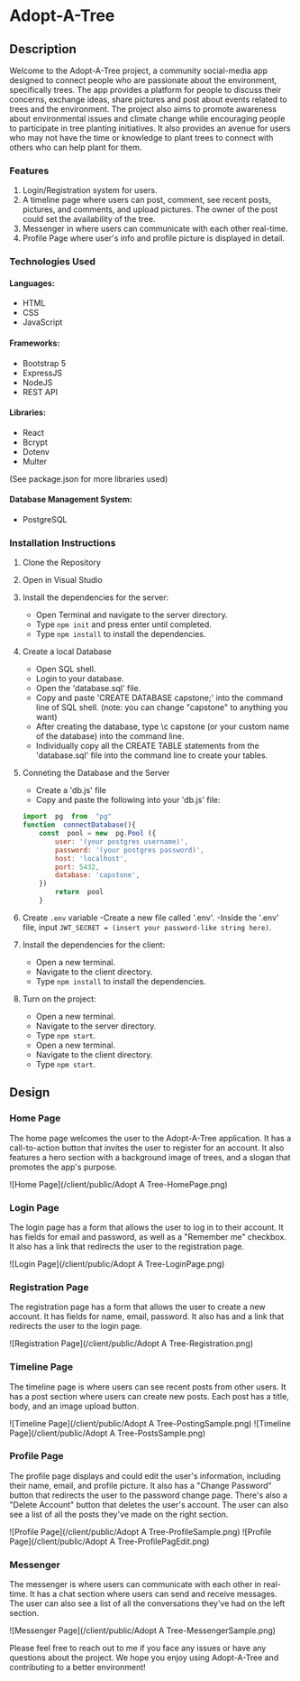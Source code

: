 # Adopt-A-Tree

## Description

Welcome to the Adopt-A-Tree project, a community social-media app designed to connect people who are passionate about the environment, specifically trees. The app provides a platform for people to discuss their concerns, exchange ideas, share pictures and post about events related to trees and the environment. The project also aims to promote awareness about environmental issues and climate change while encouraging people to participate in tree planting initiatives. It also provides an avenue for users who may not have the time or knowledge to plant trees to connect with others who can help plant for them.

### Features

1. Login/Registration system for users.
2. A timeline page where users can post, comment, see recent posts, pictures, and comments, and upload pictures. The owner of the post could set the availability of the tree.
3. Messenger in where users can communicate with each other real-time.
4. Profile Page where user's info and profile picture is displayed in detail.

### Technologies Used
#### Languages:
* HTML
* CSS
* JavaScript

#### Frameworks:
- Bootstrap 5
- ExpressJS
- NodeJS
- REST API

#### Libraries:
- React
- Bcrypt
- Dotenv
- Multer

(See package.json for more libraries used)

#### Database Management System: 
- PostgreSQL

### Installation Instructions

1. Clone the Repository
2. Open in Visual Studio
3. Install the dependencies for the server:
    - Open Terminal and navigate to the server directory.
    - Type `npm init` and press enter until completed.
    - Type `npm install` to install the dependencies.
4. Create a local Database
    - Open SQL shell.
    - Login to your database.
    - Open the 'database.sql' file.
    - Copy and paste 'CREATE DATABASE capstone;' into the command line of SQL shell. (note: you can change "capstone" to anything you want)
    - After creating the database, type \c capstone (or your custom name of the database) into the command line.
    - Individually copy all the CREATE TABLE statements from the 'database.sql' file into the command line to create your tables.

5. Conneting the Database and the Server
    - Create a 'db.js' file
    - Copy and paste the following into your 'db.js' file:
    ```js
    import  pg  from  "pg"
    function  connectDatabase(){
        const  pool = new  pg.Pool ({
            user: '(your postgres username)',
            password: '(your postgres password)',
            host: 'localhost',
            port: 5432,
            database: 'capstone',
        })
            return  pool
        }
    ```

6. Create `.env` variable
    -Create a new file called '.env'.
    -Inside the '.env' file, input `JWT_SECRET = (insert your password-like string here)`.

7. Install the dependencies for the client:
    - Open a new terminal.
    - Navigate to the client directory.
    - Type `npm install` to install the dependencies.

8. Turn on the project:
    - Open a new terminal.
    - Navigate to the server directory.
    - Type `npm start`.
    - Open a new terminal.
    - Navigate to the client directory.
    - Type `npm start`.

## Design

### Home Page
The home page welcomes the user to the Adopt-A-Tree application. It has a call-to-action button that invites the user to register for an account. It also features a hero section with a background image of trees, and a slogan that promotes the app's purpose.

![Home Page](/client/public/Adopt A Tree-HomePage.png)

### Login Page
The login page has a form that allows the user to log in to their account. It has fields for email and password, as well as a "Remember me" checkbox. It also has a link that redirects the user to the registration page.

![Login Page](/client/public/Adopt A Tree-LoginPage.png)

### Registration Page
The registration page has a form that allows the user to create a new account. It has fields for name, email, password. It also has and a link that redirects the user to the login page.

![Registration Page](/client/public/Adopt A Tree-Registration.png)

### Timeline Page
The timeline page is where users can see recent posts from other users. It has a post section where users can create new posts. Each post has a title, body, and an image upload button. 

![Timeline Page](/client/public/Adopt A Tree-PostingSample.png)
![Timeline Page](/client/public/Adopt A Tree-PostsSample.png)

### Profile Page
The profile page displays and could edit the user's information, including their name, email, and profile picture. It also has a "Change Password" button that redirects the user to the password change page. There's also a "Delete Account" button that deletes the user's account. The user can also see a list of all the posts they've made on the right section.

![Profile Page](/client/public/Adopt A Tree-ProfileSample.png)
![Profile Page](/client/public/Adopt A Tree-ProfilePagEdit.png)

### Messenger
The messenger is where users can communicate with each other in real-time. It has a chat section where users can send and receive messages. The user can also see a list of all the conversations they've had on the left section.

![Messenger Page](/client/public/Adopt A Tree-MessengerSample.png)

Please feel free to reach out to me if you face any issues or have any questions about the project. We hope you enjoy using Adopt-A-Tree and contributing to a better environment!